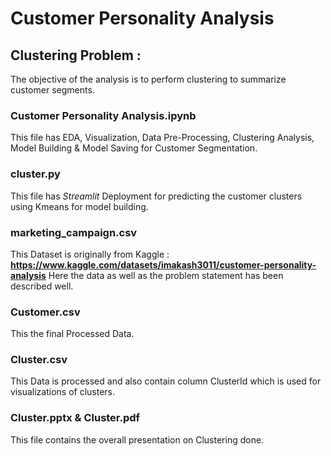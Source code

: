 # Customer Personality Analysis

## Clustering Problem :
The objective of the analysis is to perform clustering to summarize customer segments.

### Customer Personality Analysis.ipynb
This file has EDA, Visualization, Data Pre-Processing, Clustering Analysis, Model Building & Model Saving for Customer Segmentation.

### cluster.py
This file has *Streamlit* Deployment for predicting the customer clusters using Kmeans for model building.

### marketing_campaign.csv
This Dataset is originally from Kaggle : **https://www.kaggle.com/datasets/imakash3011/customer-personality-analysis**
Here the data as well as the problem statement has been described well.

### Customer.csv
This the final Processed Data.

### Cluster.csv
This Data is processed and also contain column ClusterId which is used for visualizations of clusters.

### Cluster.pptx & Cluster.pdf
This file contains the overall presentation on Clustering done.
